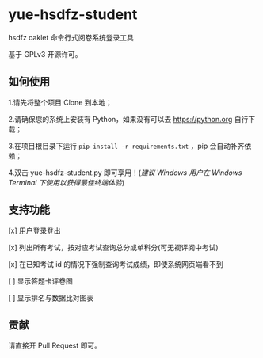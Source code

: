 # yue-hsdfz-student

hsdfz oaklet 命令行式阅卷系统登录工具

基于 GPLv3 开源许可。

## 如何使用

1.请先将整个项目 Clone 到本地；

2.请确保您的系统上安装有 Python，如果没有可以去 https://python.org 自行下载；

3.在项目根目录下运行 `pip install -r requirements.txt` ，pip 会自动补齐依赖；

4.双击 yue-hsdfz-student.py 即可享用！(*建议 Windows 用户在 Windows Terminal 下使用以获得最佳终端体验*)

## 支持功能

[x] 用户登录登出

[x] 列出所有考试，按对应考试查询总分或单科分(可无视评阅中考试)

[x] 在已知考试 id 的情况下强制查询考试成绩，即使系统网页端看不到

[ ] 显示答题卡评卷图

[ ] 显示排名与数据比对图表

## 贡献
请直接开 Pull Request 即可。
